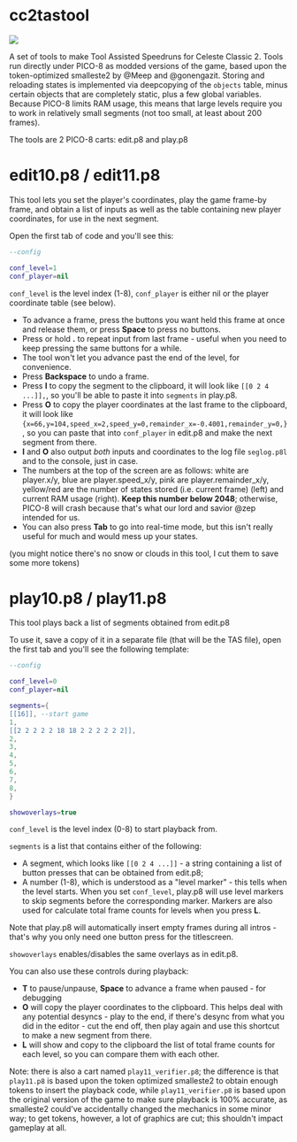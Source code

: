 # cc2tastool

<img src="https://raw.githubusercontent.com/db0z/cc2tastool/main/preview.gif">

A set of tools to make Tool Assisted Speedruns for Celeste Classic 2. Tools run directly under PICO-8 as modded versions of the game, based upon the token-optimized smalleste2 by @Meep and @gonengazit. Storing and reloading states is implemented via deepcopying of the `objects` table, minus certain objects that are completely static, plus a few global variables. Because PICO-8 limits RAM usage, this means that large levels require you to work in relatively small segments (not too small, at least about 200 frames).

The tools are 2 PICO-8 carts: edit.p8 and play.p8

# edit10.p8 / edit11.p8

This tool lets you set the player's coordinates, play the game frame-by frame, and obtain a list of inputs as well as the table containing new player coordinates, for use in the next segment.

Open the first tab of code and you'll see this:

```lua
--config

conf_level=1
conf_player=nil
```

`conf_level` is the level index (1-8), `conf_player` is either nil or the player coordinate table (see below).

* To advance a frame, press the buttons you want held this frame at once and release them, or press **Space** to press no buttons.
* Press or hold **.** to repeat input from last frame - useful when you need to keep pressing the same buttons for a while.
* The tool won't let you advance past the end of the level, for convenience.
* Press **Backspace** to undo a frame.
* Press **I** to copy the segment to the clipboard, it will look like `[[0 2 4 ...]],`, so you'll be able to paste it into `segments` in play.p8.
* Press **O** to copy the player coordinates at the last frame to the clipboard, it will look like `{x=66,y=104,speed_x=2,speed_y=0,remainder_x=-0.4001,remainder_y=0,}`, so you can paste that into `conf_player` in edit.p8 and make the next segment from there.
* **I** and **O** also output *both* inputs and coordinates to the log file `seglog.p8l` and to the console, just in case.
* The numbers at the top of the screen are as follows: white are player.x/y, blue are player.speed_x/y, pink are player.remainder_x/y, yellow/red are the number of states stored (i.e. current frame) (left) and current RAM usage (right). **Keep this number below 2048**; otherwise, PICO-8 will crash because that's what our lord and savior @zep intended for us.
* You can also press **Tab** to go into real-time mode, but this isn't really useful for much and would mess up your states.

(you might notice there's no snow or clouds in this tool, I cut them to save some more tokens)

# play10.p8 / play11.p8

This tool plays back a list of segments obtained from edit.p8

To use it, save a copy of it in a separate file (that will be the TAS file), open the first tab and you'll see the following template:

```lua
--config

conf_level=0
conf_player=nil

segments={
[[16]], --start game
1,
[[2 2 2 2 2 18 18 2 2 2 2 2 2]],
2,
3,
4,
5,
6,
7,
8,
}

showoverlays=true

```

`conf_level` is the level index (0-8) to start playback from.

`segments` is a list that contains either of the following:

* A segment, which looks like `[[0 2 4 ...]]` - a string containing a list of button presses that can be obtained from edit.p8;
* A number (1-8), which is understood as a "level marker" - this tells when the level starts. When you set `conf_level`, play.p8 will use level markers to skip segments before the corresponding marker. Markers are also used for calculate total frame counts for levels when you press **L**.

Note that play.p8 will automatically insert empty frames during all intros - that's why you only need one button press for the titlescreen.

`showoverlays` enables/disables the same overlays as in edit.p8.

You can also use these controls during playback:

* **T** to pause/unpause, **Space** to advance a frame when paused - for debugging
* **O** will copy the player coordinates to the clipboard. This helps deal with any potential desyncs - play to the end, if there's desync from what you did in the editor - cut the end off, then play again and use this shortcut to make a new segment from there.
* **L** will show and copy to the clipboard the list of total frame counts for each level, so you can compare them with each other.

Note: there is also a cart named `play11_verifier.p8`; the difference is that `play11.p8` is based upon the token optimized smalleste2 to obtain enough tokens to insert the playback code, while `play11_verifier.p8` is based upon the original version of the game to make sure playback is 100% accurate, as smalleste2 could've accidentally changed the mechanics in some minor way; to get tokens, however, a lot of graphics are cut; this shouldn't impact gameplay at all.
